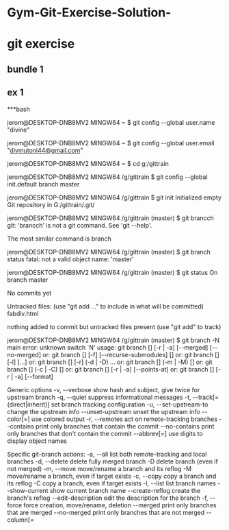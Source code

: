 # Gym-Git-Exercise-Solution-
# git exercise
## bundle 1 
## ex 1
***bash


jerom@DESKTOP-DNB8MV2 MINGW64 ~
$ git config --global user.name "divine"

jerom@DESKTOP-DNB8MV2 MINGW64 ~
$ git config --global user.email "divmutoni44@gmail.com"

jerom@DESKTOP-DNB8MV2 MINGW64 ~
$ cd g:/gittrain

jerom@DESKTOP-DNB8MV2 MINGW64 /g/gittrain
$ git config --global init.default branch master

jerom@DESKTOP-DNB8MV2 MINGW64 /g/gittrain
$ git init
Initialized empty Git repository in G:/gittrain/.git/

jerom@DESKTOP-DNB8MV2 MINGW64 /g/gittrain (master)
$ git brancch
git: 'brancch' is not a git command. See 'git --help'.

The most similar command is
        branch

jerom@DESKTOP-DNB8MV2 MINGW64 /g/gittrain (master)
$ git branch status
fatal: not a valid object name: 'master'

jerom@DESKTOP-DNB8MV2 MINGW64 /g/gittrain (master)
$ git status
On branch master

No commits yet

Untracked files:
  (use "git add <file>..." to include in what will be committed)
        fabdiv.html

nothing added to commit but untracked files present (use "git add" to track)

jerom@DESKTOP-DNB8MV2 MINGW64 /g/gittrain (master)
$ git branch -N main
error: unknown switch `N'
usage: git branch [<options>] [-r | -a] [--merged] [--no-merged]
   or: git branch [<options>] [-f] [--recurse-submodules] <branch-name> [<start-point>]
   or: git branch [<options>] [-l] [<pattern>...]
   or: git branch [<options>] [-r] (-d | -D) <branch-name>...
   or: git branch [<options>] (-m | -M) [<old-branch>] <new-branch>
   or: git branch [<options>] (-c | -C) [<old-branch>] <new-branch>
   or: git branch [<options>] [-r | -a] [--points-at]
   or: git branch [<options>] [-r | -a] [--format]

Generic options
    -v, --verbose         show hash and subject, give twice for upstream branch
    -q, --quiet           suppress informational messages
    -t, --track[=(direct|inherit)]
                          set branch tracking configuration
    -u, --set-upstream-to <upstream>
                          change the upstream info
    --unset-upstream      unset the upstream info
    --color[=<when>]      use colored output
    -r, --remotes         act on remote-tracking branches
    --contains <commit>   print only branches that contain the commit
    --no-contains <commit>
                          print only branches that don't contain the commit
    --abbrev[=<n>]        use <n> digits to display object names

Specific git-branch actions:
    -a, --all             list both remote-tracking and local branches
    -d, --delete          delete fully merged branch
    -D                    delete branch (even if not merged)
    -m, --move            move/rename a branch and its reflog
    -M                    move/rename a branch, even if target exists
    -c, --copy            copy a branch and its reflog
    -C                    copy a branch, even if target exists
    -l, --list            list branch names
    --show-current        show current branch name
    --create-reflog       create the branch's reflog
    --edit-description    edit the description for the branch
    -f, --force           force creation, move/rename, deletion
    --merged <commit>     print only branches that are merged
    --no-merged <commit>  print only branches that are not merged
    --column[=<style>]    list branches in columns
    --sort <key>          field name to sort on
    --points-at <object>  print only branches of the object
    -i, --ignore-case     sorting and filtering are case insensitive
    --recurse-submodules  recurse through submodules
    --format <format>     format to use for the output


jerom@DESKTOP-DNB8MV2 MINGW64 /g/gittrain (master)
$ git branch -m "master" "main"

jerom@DESKTOP-DNB8MV2 MINGW64 /g/gittrain (main)
$ git status
On branch main

No commits yet

Untracked files:
  (use "git add <file>..." to include in what will be committed)
        fabdiv.html

nothing added to commit but untracked files present (use "git add" to track)

jerom@DESKTOP-DNB8MV2 MINGW64 /g/gittrain (main)
$ git add fabdiv.html

jerom@DESKTOP-DNB8MV2 MINGW64 /g/gittrain (main)
$ git status
On branch main

No commits yet

Changes to be committed:
  (use "git rm --cached <file>..." to unstage)
        new file:   fabdiv.html


jerom@DESKTOP-DNB8MV2 MINGW64 /g/gittrain (main)
$ git status
On branch main

No commits yet

Changes to be committed:
  (use "git rm --cached <file>..." to unstage)
        new file:   fabdiv.html


jerom@DESKTOP-DNB8MV2 MINGW64 /g/gittrain (main)
$ git status
On branch main

No commits yet

Changes to be committed:
  (use "git rm --cached <file>..." to unstage)
        new file:   fabdiv.html


jerom@DESKTOP-DNB8MV2 MINGW64 /g/gittrain (main)
$ git status
On branch main

No commits yet

Changes to be committed:
  (use "git rm --cached <file>..." to unstage)
        new file:   fabdiv.html


jerom@DESKTOP-DNB8MV2 MINGW64 /g/gittrain (main)
$ git status
On branch main

No commits yet

Changes to be committed:
  (use "git rm --cached <file>..." to unstage)
        new file:   fabdiv.html


jerom@DESKTOP-DNB8MV2 MINGW64 /g/gittrain (main)
$ git status
On branch main

No commits yet

Changes to be committed:
  (use "git rm --cached <file>..." to unstage)
        new file:   fabdiv.html


jerom@DESKTOP-DNB8MV2 MINGW64 /g/gittrain (main)
$ git status
On branch main

No commits yet

Changes to be committed:
  (use "git rm --cached <file>..." to unstage)
        new file:   fabdiv.html

Changes not staged for commit:
  (use "git add <file>..." to update what will be committed)
  (use "git restore <file>..." to discard changes in working directory)
        modified:   fabdiv.html


jerom@DESKTOP-DNB8MV2 MINGW64 /g/gittrain (main)
$ git add fabdiv.html

jerom@DESKTOP-DNB8MV2 MINGW64 /g/gittrain (main)
$ git status
On branch main

No commits yet

Changes to be committed:
  (use "git rm --cached <file>..." to unstage)
        new file:   fabdiv.html


jerom@DESKTOP-DNB8MV2 MINGW64 /g/gittrain (main)
$ git commit "my first commit"
error: pathspec 'my first commit' did not match any file(s) known to git

jerom@DESKTOP-DNB8MV2 MINGW64 /g/gittrain (main)
$ git commit -m "my first commit"
[main (root-commit) 4b1eeb3] my first commit
 1 file changed, 42 insertions(+)
 create mode 100644 fabdiv.html

jerom@DESKTOP-DNB8MV2 MINGW64 /g/gittrain (main)
$ git status
On branch main
nothing to commit, working tree clean

jerom@DESKTOP-DNB8MV2 MINGW64 /g/gittrain (main)
$ git log --oneline
4b1eeb3 (HEAD -> main) my first commit

jerom@DESKTOP-DNB8MV2 MINGW64 /g/gittrain (main)
$ git remote add origin https://github.com/mutonidivine-123/Gym-Git-Exercise-Solution-

jerom@DESKTOP-DNB8MV2 MINGW64 /g/gittrain (main)
$ git branch -M main

jerom@DESKTOP-DNB8MV2 MINGW64 /g/gittrain (main)
$ git push -u origin main
git status
Q
:x
$ git status


jerom@DESKTOP-DNB8MV2 MINGW64 /g/gittrain (main)
$ git push -u origin main
To https://github.com/mutonidivine-123/Gym-Git-Exercise-Solution-
 ! [rejected]        main -> main (fetch first)
error: failed to push some refs to 'https://github.com/mutonidivine-123/Gym-Git-Exercise-Solution-'
hint: Updates were rejected because the remote contains work that you do
hint: not have locally. This is usually caused by another repository pushing
hint: to the same ref. You may want to first integrate the remote changes
hint: (e.g., 'git pull ...') before pushing again.
hint: See the 'Note about fast-forwards' in 'git push --help' for details.

jerom@DESKTOP-DNB8MV2 MINGW64 /g/gittrain (main)
$ git remote add origin https://github.com/mutonidivine-123/Gym-Git-Exercise-Solution-
error: remote origin already exists.

jerom@DESKTOP-DNB8MV2 MINGW64 /g/gittrain (main)
$ git branch -M main

jerom@DESKTOP-DNB8MV2 MINGW64 /g/gittrain (main)
$ git push -u origin main
To https://github.com/mutonidivine-123/Gym-Git-Exercise-Solution-
 ! [rejected]        main -> main (fetch first)
error: failed to push some refs to 'https://github.com/mutonidivine-123/Gym-Git-Exercise-Solution-'
hint: Updates were rejected because the remote contains work that you do
hint: not have locally. This is usually caused by another repository pushing
hint: to the same ref. You may want to first integrate the remote changes
hint: (e.g., 'git pull ...') before pushing again.
hint: See the 'Note about fast-forwards' in 'git push --help' for details.

jerom@DESKTOP-DNB8MV2 MINGW64 /g/gittrain (main)
$ git status
On branch main
nothing to commit, working tree clean

jerom@DESKTOP-DNB8MV2 MINGW64 /g/gittrain (main)
$ git log
commit 4b1eeb3bf0936ef96404dcd9059ece649f0e5aeb (HEAD -> main)
Author: divine <divmutoni44@gmail.com>
Date:   Wed May 17 18:54:52 2023 +0200

    my first commit

jerom@DESKTOP-DNB8MV2 MINGW64 /g/gittrain (main)
$ git push --help

jerom@DESKTOP-DNB8MV2 MINGW64 /g/gittrain (main)
$ git push --all
To https://github.com/mutonidivine-123/Gym-Git-Exercise-Solution-
 ! [rejected]        main -> main (fetch first)
error: failed to push some refs to 'https://github.com/mutonidivine-123/Gym-Git-Exercise-Solution-'
hint: Updates were rejected because the remote contains work that you do
hint: not have locally. This is usually caused by another repository pushing
hint: to the same ref. You may want to first integrate the remote changes
hint: (e.g., 'git pull ...') before pushing again.
hint: See the 'Note about fast-forwards' in 'git push --help' for details.

jerom@DESKTOP-DNB8MV2 MINGW64 /g/gittrain (main)
$ git fetch
remote: Enumerating objects: 3, done.
remote: Counting objects: 100% (3/3), done.
remote: Total 3 (delta 0), reused 0 (delta 0), pack-reused 0
Unpacking objects: 100% (3/3), 617 bytes | 4.00 KiB/s, done.
From https://github.com/mutonidivine-123/Gym-Git-Exercise-Solution-
 * [new branch]      main       -> origin/main

jerom@DESKTOP-DNB8MV2 MINGW64 /g/gittrain (main)
$ git status
On branch main
nothing to commit, working tree clean

jerom@DESKTOP-DNB8MV2 MINGW64 /g/gittrain (main)
$ git push --all
To https://github.com/mutonidivine-123/Gym-Git-Exercise-Solution-
 ! [rejected]        main -> main (non-fast-forward)
error: failed to push some refs to 'https://github.com/mutonidivine-123/Gym-Git-Exercise-Solution-'
hint: Updates were rejected because the tip of your current branch is behind
hint: its remote counterpart. Integrate the remote changes (e.g.
hint: 'git pull ...') before pushing again.
hint: See the 'Note about fast-forwards' in 'git push --help' for details.

jerom@DESKTOP-DNB8MV2 MINGW64 /g/gittrain (main)
$ git push -u origin main
fatal: unable to access 'https://github.com/mutonidivine-123/Gym-Git-Exercise-Solution-/': Recv failure: Connection was reset

jerom@DESKTOP-DNB8MV2 MINGW64 /g/gittrain (main)
$ git push --all
To https://github.com/mutonidivine-123/Gym-Git-Exercise-Solution-
 ! [rejected]        main -> main (non-fast-forward)
error: failed to push some refs to 'https://github.com/mutonidivine-123/Gym-Git-Exercise-Solution-'
hint: Updates were rejected because the tip of your current branch is behind
hint: its remote counterpart. Integrate the remote changes (e.g.
hint: 'git pull ...') before pushing again.
hint: See the 'Note about fast-forwards' in 'git push --help' for details.

jerom@DESKTOP-DNB8MV2 MINGW64 /g/gittrain (main)
$ git pull
There is no tracking information for the current branch.
Please specify which branch you want to merge with.
See git-pull(1) for details.

    git pull <remote> <branch>

If you wish to set tracking information for this branch you can do so with:

    git branch --set-upstream-to=origin/<branch> main


jerom@DESKTOP-DNB8MV2 MINGW64 /g/gittrain (main)
$ git push -u origin main
To https://github.com/mutonidivine-123/Gym-Git-Exercise-Solution-
 ! [rejected]        main -> main (non-fast-forward)
error: failed to push some refs to 'https://github.com/mutonidivine-123/Gym-Git-Exercise-Solution-'
hint: Updates were rejected because the tip of your current branch is behind
hint: its remote counterpart. Integrate the remote changes (e.g.
hint: 'git pull ...') before pushing again.
hint: See the 'Note about fast-forwards' in 'git push --help' for details.

jerom@DESKTOP-DNB8MV2 MINGW64 /g/gittrain (main)
$ git remote add origin https://github.com/mutonidivine-123/Gym-Git-Exercise-Solution-
error: remote origin already exists.

jerom@DESKTOP-DNB8MV2 MINGW64 /g/gittrain (main)
$ git branch dev

jerom@DESKTOP-DNB8MV2 MINGW64 /g/gittrain (main)
$ git branch
  dev
* main

jerom@DESKTOP-DNB8MV2 MINGW64 /g/gittrain (main)
$ git switch dev
Switched to branch 'dev'

jerom@DESKTOP-DNB8MV2 MINGW64 /g/gittrain (dev)
$ git branch test

jerom@DESKTOP-DNB8MV2 MINGW64 /g/gittrain (dev)
$ git branch
* dev
  main
  test

jerom@DESKTOP-DNB8MV2 MINGW64 /g/gittrain (dev)
$ git switch test
Switched to branch 'test'

jerom@DESKTOP-DNB8MV2 MINGW64 /g/gittrain (test)
$ git switch dev
Switched to branch 'dev'

jerom@DESKTOP-DNB8MV2 MINGW64 /g/gittrain (dev)
$ git branch -d test
Deleted branch test (was 4b1eeb3).

jerom@DESKTOP-DNB8MV2 MINGW64 /g/gittrain (dev)
$ git brach
git: 'brach' is not a git command. See 'git --help'.

The most similar command is
        branch

jerom@DESKTOP-DNB8MV2 MINGW64 /g/gittrain (dev)
$ git branch
* dev
  main

jerom@DESKTOP-DNB8MV2 MINGW64 /g/gittrain (dev)
$ ^C

jerom@DESKTOP-DNB8MV2 MINGW64 /g/gittrain (dev)
$

jerom@DESKTOP-DNB8MV2 MINGW64 /g/gittrain (dev)
$ git switch main
Switched to branch 'main'

jerom@DESKTOP-DNB8MV2 MINGW64 /g/gittrain (main)
$ git switch main
Already on 'main'

jerom@DESKTOP-DNB8MV2 MINGW64 /g/gittrain (main)
$ git pull --rebase origin main
From https://github.com/mutonidivine-123/Gym-Git-Exercise-Solution-
 * branch            main       -> FETCH_HEAD
Successfully rebased and updated refs/heads/main.

jerom@DESKTOP-DNB8MV2 MINGW64 /g/gittrain (main)
$ git push -u origin main
Enumerating objects: 4, done.
Counting objects: 100% (4/4), done.
Delta compression using up to 2 threads
Compressing objects: 100% (3/3), done.
Writing objects: 100% (3/3), 1.28 KiB | 131.00 KiB/s, done.
Total 3 (delta 0), reused 0 (delta 0), pack-reused 0
To https://github.com/mutonidivine-123/Gym-Git-Exercise-Solution-
   cc2e99f..aee3035  main -> main
branch 'main' set up to track 'origin/main'.

jerom@DESKTOP-DNB8MV2 MINGW64 /g/gittrain (main)
$ ^C

jerom@DESKTOP-DNB8MV2 MINGW64 /g/gittrain (main)

***
